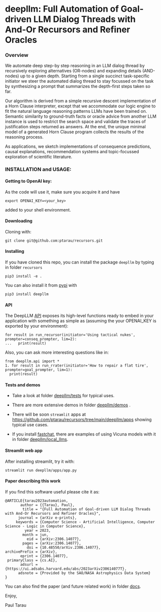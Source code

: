 # deepllm: Full Automation of Goal-driven LLM Dialog Threads with And-Or Recursors and Refiner Oracles


### Overview
We automate deep step-by step reasoning in an LLM dialog thread by recursively exploring alternatives (OR-nodes) and expanding details (AND-nodes) up to a given depth. Starting from a single succinct task-specific initiator we steer the automated dialog thread to stay focussed on the task by synthesizing a prompt that summarizes the depth-first steps taken so far. 

Our algorithm is derived from a simple recursive descent implementation
of a Horn Clause interpreter, except that we accommodate our logic engine to fit the natural language reasoning patterns LLMs have been trained on. Semantic similarity to ground-truth facts or oracle advice from another LLM instance is used to restrict the search space and validate the traces of justification steps returned as answers. At the end, the unique minimal model of a generated Horn Clause program collects the results of the reasoning process.

As applications, we sketch implementations of consequence predictions, causal explanations,  recommendation systems and topic-focussed exploration of scientific literature.


### INSTALLATION and USAGE:

#### Getting to OpenAI key:

As the code will use it, make sure you acquire it and have 

```
export OPENAI_KEY=<your_key>
```

added to your shell environment.

#### Downloading

Cloning with:

```
git clone git@github.com:ptarau/recursors.git
```

#### Installing

If you have cloned this repo, you can install the package ```deepllm``` by typing in folder ```recursors```

```
pip3 install -e .
```

You can also install it from [pypi](https://pypi.org/search/?q=deepllm) with

```
pip3 install deepllm
```

#### API

The DeepLLM [API](https://github.com/ptarau/recursors/blob/main/deepllm/api.py) exposes its high-level functions ready to embed in your application with something as simple as (assuming the your OPENAI_KEY is exported by your environment):

```
for result in run_recursor(initiator='Using tactical nukes', prompter=conseq_prompter, lim=2):
...   print(result)
```

Also, you can ask more interesting questions like in:

```
from deepllm.api import *
1. for result in run_rrater(initiator='How to repair a flat tire', prompter=goal_prompter, lim=1):
  print(result)
```

#### Tests and demos 

* Take a look at folder [deepllm/tests](https://github.com/ptarau/recursors/tree/main/deepllm/tests) for typical uses.

* There are more extensive demos in folder  [deepllm/demos](https://github.com/ptarau/recursors/tree/main/deepllm/demos) .

* There will be soon ```streamlit``` apps at https://github.com/ptarau/recursors/tree/main/deepllm/apps showing typical use cases.

* If you install  [fastchat](https://github.com/lm-sys/FastChat), there are examples of using Vicuna models with it in folder [deepllm/local_llms](https://github.com/ptarau/recursors/tree/main/deepllm/local_llms).

#### Streamlit web app

After installing streamlit, try it with:

```
streamlit run deepllm/apps/app.py
```

#### Paper describing this work

If you find this software useful please cite it as:

```
@ARTICLE{tarau2023automation,
       author = {{Tarau}, Paul},
        title = "{Full Automation of Goal-driven LLM Dialog Threads with And-Or Recursors and Refiner Oracles}",
      journal = {arXiv e-prints},
     keywords = {Computer Science - Artificial Intelligence, Computer Science - Logic in Computer Science},
         year = 2023,
        month = jun,
          eid = {arXiv:2306.14077},
        pages = {arXiv:2306.14077},
          doi = {10.48550/arXiv.2306.14077},
archivePrefix = {arXiv},
       eprint = {2306.14077},
 primaryClass = {cs.AI},
       adsurl = {https://ui.adsabs.harvard.edu/abs/2023arXiv230614077T},
      adsnote = {Provided by the SAO/NASA Astrophysics Data System}
}
```

You can also find the paper (and future related work) in folder  [docs](https://github.com/ptarau/recursors/tree/main/docs).

Enjoy,

Paul Tarau
